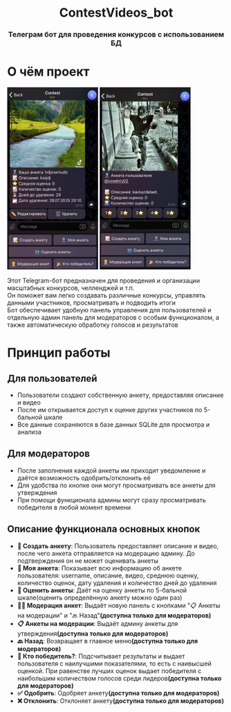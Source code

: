 <!-- Improved compatibility of back to top link: See: https://github.com/othneildrew/Best-README-Template/pull/73 -->
<a id="readme-top"></a>
<!--
*** Thanks for checking out the Best-README-Template. If you have a suggestion
*** that would make this better, please fork the repo and create a pull request
*** or simply open an issue with the tag "enhancement".
*** Don't forget to give the project a star!
*** Thanks again! Now go create something AMAZING! :D
-->



<!-- PROJECT SHIELDS -->
<!--
*** I'm using markdown "reference style" links for readability.
*** Reference links are enclosed in brackets [ ] instead of parentheses ( ).
*** See the bottom of this document for the declaration of the reference variables
*** for contributors-url, forks-url, etc. This is an optional, concise syntax you may use.
*** https://www.markdownguide.org/basic-syntax/#reference-style-links
-->



<div align="center">
  <h1 align="center">ContestVideos_bot</h1>  
  <h3 align="center">Телеграм бот для проведения конкурсов <b>с использованием БД</b></h3>
</div>


<!-- ABOUT THE PROJECT -->
# О чём проект

<div>   
  <img src="logo.jpg" alt="Logo" width="210" height="420">  
  <img src="logo2.jpg" alt="Logo" width="210" height="420">  
</div>

Этот Telegram-бот предназначен для проведения и организации масштабных конкурсов, челленджей и т.п.<br>
Он поможет вам легко создавать различные конкурсы, управлять данными участников, просматривать и подводить итоги<br>
Бот обеспечивает удобную панель управления для пользователей и отдельную админ панель для модераторов с особым функционалом, а также автоматическую обработку голосов и результатов

# Принцип работы

## Для пользователей
* Пользователи создают собственную анкету, предоставляя описание и видео
* После им открывается доступ к оценке других участников по 5-бальной шкале
* Все данные сохраняются в базе данных SQLite для просмотра и анализа
  
## Для модераторов
* После заполнения каждой анкеты им приходит уведомление и даётся возможность одобрить/отклонить её
* Для удобства по кнопке они могут просматривать все анкеты для утверждения
* При помощи функционала админы могут сразу просматривать победителя в любой момент времени

<!-- GETTING STARTED -->
## Описание функционала основных кнопок
* <b>📝 Создать анкету</b>: Пользователь предоставляет описание и видео, после чего анкета отправляется на модерацию админу. До подтверждения он не может оценивать анкеты
* <b>👤 Моя анкета</b>: Показывает всю информацию об анкете пользователя: username, описание, видео, среднюю оценку, количество оценок, дату удаления и количество дней до удаления
* <b>👥 Оценить анкеты</b>: Даёт на оценку анкеты по 5-бальной шкале(оценить определённую анкету можно один раз)
* <b>👨‍💼 Модерация анкет</b>: Выдаёт новую панель с кнопками "📋 Анкеты на модерации" и "🔙 Назад"<b>(доступна только для модераторов)</b>
* <b>📋 Анкеты на модерации</b>: Выдаёт админу анкеты для утверждения<b>(доступна только для модераторов)</b>
* <b>🔙 Назад</b>: Возвращает в главное меню<b>(доступна только для модераторов)</b>
* <b>🎉 Кто победитель?</b>: Подсчитывает результаты и выдает пользователя с наилучшими показателями, то есть с наивысшей оценкой. При равенстве лучших оценок выдает победителя с наибольшим количеством голосов среди лидеров<b>(доступна только для модераторов)</b>
* <b>✅ Одобрить</b>: Одобряет анкету<b>(доступна только для модераторов)</b>
* <b>❌ Отклонить</b>: Отклоняет анкету<b>(доступна только для модераторов)</b>



<!-- MARKDOWN LINKS & IMAGES -->
<!-- https://www.markdownguide.org/basic-syntax/#reference-style-links -->
[contributors-shield]: https://img.shields.io/github/contributors/othneildrew/Best-README-Template.svg?style=for-the-badge
[contributors-url]: https://github.com/othneildrew/Best-README-Template/graphs/contributors
[forks-shield]: https://img.shields.io/github/forks/othneildrew/Best-README-Template.svg?style=for-the-badge
[forks-url]: https://github.com/othneildrew/Best-README-Template/network/members
[stars-shield]: https://img.shields.io/github/stars/othneildrew/Best-README-Template.svg?style=for-the-badge
[stars-url]: https://github.com/othneildrew/Best-README-Template/stargazers
[issues-shield]: https://img.shields.io/github/issues/othneildrew/Best-README-Template.svg?style=for-the-badge
[issues-url]: https://github.com/othneildrew/Best-README-Template/issues
[license-shield]: https://img.shields.io/github/license/othneildrew/Best-README-Template.svg?style=for-the-badge
[license-url]: https://github.com/othneildrew/Best-README-Template/blob/master/LICENSE.txt
[linkedin-shield]: https://img.shields.io/badge/-LinkedIn-black.svg?style=for-the-badge&logo=linkedin&colorB=555
[linkedin-url]: https://linkedin.com/in/othneildrew
[product-screenshot]: images/screenshot.png
[Next.js]: https://img.shields.io/badge/next.js-000000?style=for-the-badge&logo=nextdotjs&logoColor=white
[Next-url]: https://nextjs.org/
[React.js]: https://img.shields.io/badge/React-20232A?style=for-the-badge&logo=react&logoColor=61DAFB
[React-url]: https://reactjs.org/
[Vue.js]: https://img.shields.io/badge/Vue.js-35495E?style=for-the-badge&logo=vuedotjs&logoColor=4FC08D
[Vue-url]: https://vuejs.org/
[Angular.io]: https://img.shields.io/badge/Angular-DD0031?style=for-the-badge&logo=angular&logoColor=white
[Angular-url]: https://angular.io/
[Svelte.dev]: https://img.shields.io/badge/Svelte-4A4A55?style=for-the-badge&logo=svelte&logoColor=FF3E00
[Svelte-url]: https://svelte.dev/
[Laravel.com]: https://img.shields.io/badge/Laravel-FF2D20?style=for-the-badge&logo=laravel&logoColor=white
[Laravel-url]: https://laravel.com
[Bootstrap.com]: https://img.shields.io/badge/Bootstrap-563D7C?style=for-the-badge&logo=bootstrap&logoColor=white
[Bootstrap-url]: https://getbootstrap.com
[JQuery.com]: https://img.shields.io/badge/jQuery-0769AD?style=for-the-badge&logo=jquery&logoColor=white
[JQuery-url]: https://jquery.com 

